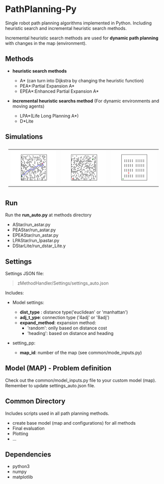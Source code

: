 # PathPlanning-Py

Single robot path planning algorithms implemented in Python. Including heuristic search and incremental heuristic search methods.

Incremental heuristic search methods are used for **dynamic path planning** with changes in the map (environment).

## Methods

- **heuristic search methods**
  - A* (can turn into Dijkstra by changing the heuristic function)
  - PEA*:Partial Expansion A*
  - EPEA*:Enhanced Partial Expansion A*

- **incremental heuristic searchs method** (For dynamic environments and moving agents)

  - LPA*(Life Long Planning A*)
  - D*Lite

## Simulations

<table style="padding:10px">
  <tr>
    <td><img src="./zResults/Pics/sim-1.png" alt="1"></td>
    <td><img src="./zResults/Pics/sim-2.gif" alt="2"></td>
    <td><img src="./zResults/Pics/sim-3-DstarLite.gif" alt="3"></td>
  </tr>
</table>

## Run

Run the **run_auto.py**  at methods directory

- AStar/run_astar.py
- PEAStar/run_astar.py
- EPEAStar/run_astar.py
- LPAStar/run_lpastar.py
- DStarLite/run_dstar_Lite.y

## Settings

Settings JSON file:
> zMethodHandler/Settings/settings_auto.json

Includes:

- Model settings:
  - **dist_type** : distance type('euclidean' or 'manhattan')
  - **adj_t_ype**: connection type ('4adj' or '8adj')
  - **expand_method**: expansion method:
    - 'random': onlly based on distance cost
    - 'heading': based on distance and heading

- setting_pp:
  - **map_id**: number of the map (see common/mode_inputs.py)

## Model (MAP) - Problem definition

Check out the common/model_inputs.py file to your custom model (map).
Remember to update settings_auto.json file.

## Common Directory

Includes scripts used in all path planning methods.

- create base model (map and configurations) for all methods
- Final evaluation
- Plotting
- ...

## Dependencies

- python3
- numpy
- matplotlib
